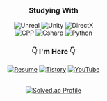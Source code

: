 <div align="center">
  
### Studying With

<img alt="Unreal" src ="https://img.shields.io/badge/Unreal-0E1128.svg?&style=for-the-badge&logo=UnrealEngine&logoColor=white"/>
<img alt="Unity" src ="https://img.shields.io/badge/Unity-000000.svg?&style=for-the-badge&logo=Unity&logoColor=white"/>
<img alt="DirectX" src ="https://img.shields.io/badge/DirectX-107C11.svg?&style=for-the-badge&logo=Xbox&logoColor=white"/>
<br>
<img alt="CPP" src ="https://img.shields.io/badge/C%2B%2B-00599C.svg?&style=for-the-badge&logo=c%2B%2B&&logoColor=white"/>
<img alt="Csharp" src ="https://img.shields.io/badge/C%23-39477F.svg?&style=for-the-badge&logo=Csharp&logoColor=white"/>
<img alt="Python" src ="https://img.shields.io/badge/Python-3776AB.svg?&style=for-the-badge&logo=Python&logoColor=white"/>

### 👇 I'm Here 👇
<a href="https://inquisitive-watchmaker-ffa.notion.site/Resume-c5c21dfc3bb34a68b4dad5f459db907e" target='_blank'><img alt="Resume" src ="https://jendeuk.notion.site/jendeuk/Resume-c5c21dfc3bb34a68b4dad5f459db907e"/></a>
<a href="https://jengdeuk.tistory.com/" target='_blank'><img alt="Tistory" src ="https://img.shields.io/badge/Tistory-F15B5B.svg?&style=for-the-badge&logo=Tistory&logoColor=white"/></a>
<a href="https://www.youtube.com/@jengdeuk" target='_blank'><img alt="YouTube" src ="https://img.shields.io/badge/YouTube-FF0000.svg?&style=for-the-badge&logo=Youtube&logoColor=white"/></a>
<br>
<br>

[![Solved.ac Profile](http://mazassumnida.wtf/api/v2/generate_badge?boj=jengdeuk)](https://solved.ac/jengdeuk/)
<br/>

</div>
